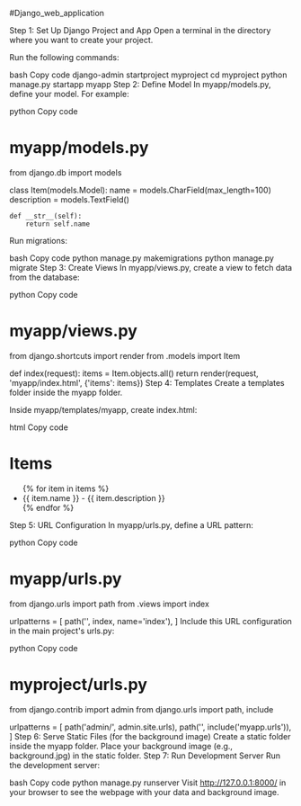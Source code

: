 #Django_web_application

Step 1: Set Up Django Project and App
Open a terminal in the directory where you want to create your project.

Run the following commands:

bash
Copy code
django-admin startproject myproject
cd myproject
python manage.py startapp myapp
Step 2: Define Model
In myapp/models.py, define your model. For example:

python
Copy code
# myapp/models.py
from django.db import models

class Item(models.Model):
    name = models.CharField(max_length=100)
    description = models.TextField()

    def __str__(self):
        return self.name
Run migrations:

bash
Copy code
python manage.py makemigrations
python manage.py migrate
Step 3: Create Views
In myapp/views.py, create a view to fetch data from the database:

python
Copy code
# myapp/views.py
from django.shortcuts import render
from .models import Item

def index(request):
    items = Item.objects.all()
    return render(request, 'myapp/index.html', {'items': items})
Step 4: Templates
Create a templates folder inside the myapp folder.

Inside myapp/templates/myapp, create index.html:

html
Copy code
<!-- myapp/templates/myapp/index.html -->
<!DOCTYPE html>
<html>
<head>
    <title>Items List</title>
    <style>
        body {
            background-image: url('/static/background.jpg');
            background-size: cover;
        }
    </style>
</head>
<body>
    <h1>Items</h1>
    <ul>
        {% for item in items %}
            <li>{{ item.name }} - {{ item.description }}</li>
        {% endfor %}
    </ul>
</body>
</html>
Step 5: URL Configuration
In myapp/urls.py, define a URL pattern:

python
Copy code
# myapp/urls.py
from django.urls import path
from .views import index

urlpatterns = [
    path('', index, name='index'),
]
Include this URL configuration in the main project's urls.py:

python
Copy code
# myproject/urls.py
from django.contrib import admin
from django.urls import path, include

urlpatterns = [
    path('admin/', admin.site.urls),
    path('', include('myapp.urls')),
]
Step 6: Serve Static Files (for the background image)
Create a static folder inside the myapp folder.
Place your background image (e.g., background.jpg) in the static folder.
Step 7: Run Development Server
Run the development server:

bash
Copy code
python manage.py runserver
Visit http://127.0.0.1:8000/ in your browser to see the webpage with your data and background image.
